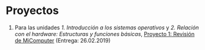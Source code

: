 # Proyectos

1. Para las unidades *1. Introducción a los sistemas operativos* y
   *2. Relación con el hardware: Estructuras y funciones básicas*,
   [Proyecto 1: Revisión de MiComputer](./1/README.md) (Entrega:
   26.02.2019)
